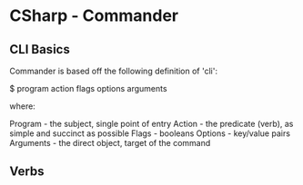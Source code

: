 # CSharp - Commander

## CLI Basics

Commander is based off the following definition of 'cli':

$ program action flags options arguments

where:

Program - the subject, single point of entry
Action - the predicate (verb), as simple and succinct as possible
Flags - booleans
Options - key/value pairs
Arguments - the direct object, target of the command

## Verbs
